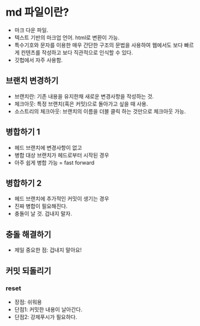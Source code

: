 # md 파일이란?
- 마크 다운 파일. 
- 텍스트 기반의 마크업 언어. html로 변환이 가능.
- 특수기호와 문자를 이용한 매우 간단한 구조의 문법을 사용하여 웹에서도 보다 빠르게 컨텐츠를 작성하고 보다 직관적으로 인식할 수 있다. 
- 깃헙에서 자주 사용함. 


## 브랜치 변경하기

- 브랜치란: 기존 내용을 유지한채 새로운 변경사항을 작성하는 것. 
- 체크아웃: 특정 브랜치(혹은 커밋)으로 돌아가고 싶을 때 사용. 
- 소스트리의 체크아웃: 브랜치의 이름을 더블 클릭 하는 것만으로 체크아웃 가능. 

## 병합하기 1
 
- 헤드 브랜치에 변경사항이 없고
- 병합 대상 브랜치가 헤드로부터 시작된 경우
- 아주 쉽게 병합 가능 = fast forward

## 병합하기 2

- 헤드 브랜치에 추가적인 커밋이 생기는 경우
- 진짜 병합이 필요해진다. 
- 충돌이 날 것. 겁내지 말자.

## 충돌 해결하기

- 제일 중요한 점: 겁내지 말아요!

## 커밋 되돌리기

### reset
- 장점: 쉬워용
- 단점1: 커밋한 내용이 날아간다. 
- 단점2: 강제푸시가 필요하다. 
